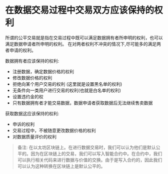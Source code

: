 # 在数据交易过程中交易双方应该保持的权利

所谓的公平交易就是指在交易过程中既可以满足数据拥有者所申明的权利，也可以满足数据申请者所申明的权利。
在对两者权利不冲突的情况下,尽可能多的满足两者申请的权利。

数据拥有者应该保持的权利:
*   注册数据，确定数据价格的权利
*   修改数据价格的权利
*   拒绝向某个用户交易的权利 (这里就是设置黑名单的权利)
*   无条件向一类用户进行交易的权利(也就是白名单的权利)
*   设置违约金的权
*   只有数据拥有者才能交易数据，数据申请者获取数据后无法继续售卖数据


获取数据这应该保持的权利:
*   申诉的权利
*   交易过程中，不被随意更改数据价格的权利
*   对数据质量评价的权利


> 备注: 在以太坊区块链上。在进行数据交易时，我们可以认为他们是默认公平的。因为在区块链上的交易，我们可以写入智能合约中。在合约中，我们可以执行相关代码来进行数据与价值的交换。由于是写入合约的，因此我们可以认为这种转换在区块链上是默认公平的。
